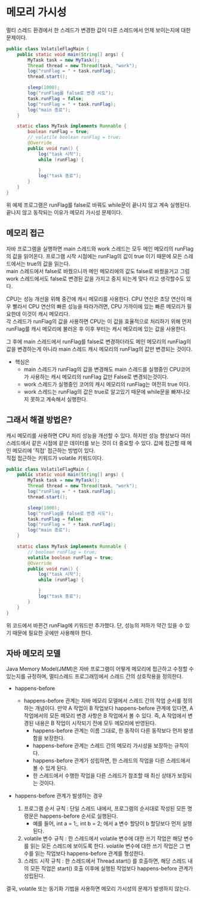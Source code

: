 # 메모리 가시성
멀티 스레드 환경에서 한 스레드가 변경한 값이 다른 스레드에서 언제 보이는지에 대한 문제이다.
````java
public class VolatileFlagMain {
    public static void main(String[] args) {
        MyTask task = new MyTask();
        Thread thread = new Thread(task, "work");
        log("runFlag = " + task.runFlag);
        thread.start();

        sleep(1000);
        log("runFlag를 false로 변경 시도");
        task.runFlag = false;
        log("runFlag = " + task.runFlag);
        log("main 종료");
    }

    static class MyTask implements Runnable {
        boolean runFlag = true;
        // volatile boolean runFlag = true;
        @Override
        public void run() {
            log("task 시작");
            while (runFlag) {

            }
            log("task 종료");
        }
    }
}
````
위 예제 프로그램은 runFlag를 false로 바꿔도 while문이 끝나지 않고 계속 실행된다. 끝나지 않고 동작되는 이유가 메모리 가시성 문제이다.  

## 메모리 접근
자바 프로그램을 실행하면 main 스레드와 work 스레드는 모두 메인 메모리의 runFlag의 값을 읽어온다. 프로그램 시작 시점에는 runFlag의 값이 true 이기 때문에 모든 스레드에서는 true의 값을 읽는다.  
main 스레드에서 false로 바꿨으니까 메인 메모리에의 값도 false로 바꿨을거고 그럼 work 스레드에서도 false로 변경된 값을 가지고 중지 되는게 맞다 라고 생각할수도 있다.  

CPU는 성능 개선을 위해 중간에 캐시 메모리를 사용한다. CPU 연산은 초당 연산이 매우 빨라서 CPU 연산의 빠른 성능을 따라가려면, CPU 가까이에 있는 빠른 메모리가 필요한데 이것이 캐시 메모리다.  
각 스레드가 runFlag의 값을 사용하면 CPU는 이 값을 효율적으로 처리하기 위해 먼저 runFlag를 캐시 메모리에 불러온 후 이후 부터는 캐시 메모리에 있는 값을 사용한다. 

그 후에 main 스레드에서 runFlag를 false로 변경하더라도 메인 메모리의 runFlag의 값을 변경하는게 아니라 main 스레드 캐시 메모리의 runFlag의 값만 변경되는 것이다.
- 핵심은 
  - main 스레드가 runFlag의 값을 변경해도 main 스레드를 실행중인 CPU코어가 사용하는 캐시 메모리의 runFlag 값만 False로 변경되는것이다.
  - work 스레드가 실행중인 코어의 캐시 메모리의 runFlag는 여전히 true 이다.
  - work 스레드는 runFlag의 값은 true로 알고있기 때문에 while문을 빠져나오지 못하고 계속해서 실행한다.

## 그래서 해결 방법은?
캐시 메모리를 사용하면 CPU 처리 성능을 개선할 수 있다. 하지만 성능 향상보다 여러 스레드에서 같은 시점에 같은 데이터를 보는 것이 더 중요할 수 있다. 값에 접근할 때 메인 메모리에 '직접' 접근하는 방법이 있다.  
직접 접근하는 키워드가 volatile 키워드이다.

````java
public class VolatileFlagMain {
    public static void main(String[] args) {
        MyTask task = new MyTask();
        Thread thread = new Thread(task, "work");
        log("runFlag = " + task.runFlag);
        thread.start();

        sleep(1000);
        log("runFlag를 false로 변경 시도");
        task.runFlag = false;
        log("runFlag = " + task.runFlag);
        log("main 종료");
    }

    static class MyTask implements Runnable {
        // boolean runFlag = true;
        volatile boolean runFlag = true;
        @Override
        public void run() {
            log("task 시작");
            while (runFlag) {

            }
            log("task 종료");
        }
    }
}
````
위 코드에서 바뀐건 runFlag에 키워드만 추가했다. 단, 성능의 저하가 약간 있을 수 있기 때문에 필요한 곳에만 사용해야 한다.

## 자바 메모리 모델
Java Memory Model(JMM)은 자바 프로그램이 어떻게 메모리에 접근하고 수정할 수 있는지를 규정하며, 멀티스레드 프로그래밍에서 스레드 간의 상호작용을 정의한다. 
- happens-before
  - happens-before 관계는 자바 메모리 모델에서 스레드 간의 작업 순서를 정의하는 개념이다. 만약 A 작업이 B 작업보다 happens-before 관계에 있다면, A 작업에서의 모든 메모리 변경 사항은 B 작업에서 볼 수 있다. 즉, A 작업에서 변경된 내용은 B 작업이 시작되기 전에 모두 메모리에 반영된다.
    - happens-before 관계는 이름 그대로, 한 동작이 다른 동작보다 먼저 발생함을 보장한다.
    - happens-before 관계는 스레드 간의 메모리 가시성을 보장하는 규칙이다.
    - happens-before 관계가 성립하면, 한 스레드의 작업을 다른 스레드에서 볼 수 있게 된다.
    - 한 스레드에서 수행한 작업을 다른 스레드가 참조할 때 최신 상태가 보장되는 것이다.
  

- happens-before 관계가 발생하는 경우
  1. 프로그램 순서 규칙 : 단일 스레드 내에서, 프로그램의 순서대로 작성된 모든 명령문은 happens-before 순서로 실행된다.
     - 예를 들어, int a = 1;, int b = 2; 에서 a 변수 할당이 b 할당보다 먼저 실행된다.
  2. volatile 변수 규칙 : 한 스레드에서 volatile 변수에 대한 쓰기 작업은 해당 변수를 읽는 모든 스레드에 보이도록 한다. volatile 변수에 대한 쓰기 작업은 그 변수를 읽는 작업보다 happens-before 관계를 형성한다.
  3. 스레드 시작 규칙 : 한 스레드에서 Thread.start() 를 호출하면, 해당 스레드 내의 모든 작업은 start() 호출 이후에 실행된 작업보다 happens-before 관계가 성립된다.  

결국, volatile 또는 동기화 기법을 사용하면 메모리 가시성의 문제가 발생하지 않는다.